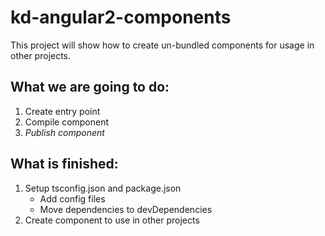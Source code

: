 # kd-angular2-components

This project will show how to create un-bundled components for usage in other projects.

## What we are going to do:

1. Create entry point
2. Compile component
3. *Publish component*

## What is finished:

1. Setup tsconfig.json and package.json
    * Add config files 
    * Move dependencies to devDependencies
2. Create component to use in other projects